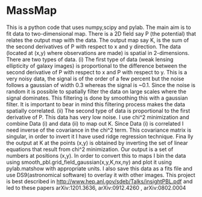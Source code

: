 MassMap
=======
This is a python code that uses numpy,scipy and pylab. The main aim is to fit data to two-dimensional map. There is a 2D field say P (the potential) that relates the output map with the data. The output map say K, is the sum of the second derivatives of P with respect to x and y direction. The data (located at (x,y) where observations are made) is spatial in 2-dimensions.
There are two types of data. (i) The first type of data (weak lensing ellipticity of galaxy images) is proportional to the difference between the second derivative of P with respect to x and P with respect to y. This is a very noisy data, the signal is of the order of a few percent but the noise follows a gaussian of width 0.3 whereas the signal is ~0.1. Since the noise is random it is possible to spatially filter the data on large scales where the signal dominates. This filtering is done by smoothing this with a gaussian filter. It is important to bear in mind this filtering process makes the data spatially correlated. (ii) The second type of data is proportional to the first derivative of P. This data has very low noise. I use chi^2 minimization and combine Data (i) and data (ii) to map out K. Since Data (i) is correlated I need inverse of the covariance in the chi^2 term. This covariance matrix is singular, in order to invert it I have used ridge regression technique. Fina lly the output at K at the points (x,y) is obtained by inverting the set of linear equations that result from chi^2 minimization. Our output is a set of numbers at positions (x,y). In order to convert this to maps I bin the data using smooth_pbl.grid_field_gaussian(x,y,K,nx,ny) and plot it using pylab.matshow with appropriate units. I also save this data as a fits file and use DS9(astronomical software) to overlay it with other images. This project is best described in http://www.hep.anl.gov/sdeb/Talks/insightPBL.pdf and led to these papers arXiv:1201.3636, arXiv:0912.4260 , arXiv:0802.0004
